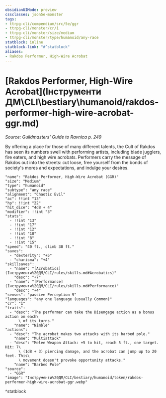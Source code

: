 ```yaml
---
obsidianUIMode: preview
cssclasses: json5e-monster
tags:
- ttrpg-cli/compendium/src/5e/ggr
- ttrpg-cli/monster/cr/1
- ttrpg-cli/monster/size/medium
- ttrpg-cli/monster/type/humanoid/any-race
statblock: inline
statblock-link: "#^statblock"
aliases:
- Rakdos Performer, High-Wire Acrobat
---
```

# [Rakdos Performer, High-Wire Acrobat](Інструменти ДМ\CLI\bestiary\humanoid/rakdos-performer-high-wire-acrobat-ggr.md)
*Source: Guildmasters' Guide to Ravnica p. 249*  

By offering a place for those of many different talents, the Cult of Rakdos has seen its numbers swell with performing artists, including blade jugglers, fire eaters, and high wire acrobats. Performers carry the message of Rakdos out into the streets: cut loose, free yourself from the bonds of society's mores and expectations, and indulge your desires.

```statblock
"name": "Rakdos Performer, High-Wire Acrobat (GGR)"
"size": "Medium"
"type": "humanoid"
"subtype": "any race"
"alignment": "Chaotic Evil"
"ac": !!int "13"
"hp": !!int "22"
"hit_dice": "4d8 + 4"
"modifier": !!int "3"
"stats":
  - !!int "13"
  - !!int "17"
  - !!int "12"
  - !!int "10"
  - !!int "8"
  - !!int "15"
"speed": "40 ft., climb 30 ft."
"saves":
  - "dexterity": "+5"
  - "charisma": "+4"
"skillsaves":
  - "name": "[Acrobatics](Інструменти%20ДМ/CLI/rules/skills.md#Acrobatics)"
    "desc": "+7"
  - "name": "[Performance](Інструменти%20ДМ/CLI/rules/skills.md#Performance)"
    "desc": "+4"
"senses": "passive Perception 9"
"languages": "any one language (usually Common)"
"cr": "1"
"traits":
  - "desc": "The performer can take the Disengage action as a bonus action on each\
      \ of its turns."
    "name": "Nimble"
"actions":
  - "desc": "The acrobat makes two attacks with its barbed pole."
    "name": "Multiattack"
  - "desc": "Melee Weapon Attack: +5 to hit, reach 5 ft., one target. Hit: 7\
      \ (1d8 + 3) piercing damage, and the acrobat can jump up to 20 feet. This\
      \ movement doesn't provoke opportunity attacks."
    "name": "Barbed Pole"
"source":
  - "GGR"
"image": "Інструменти%20ДМ/CLI/bestiary/humanoid/token/rakdos-performer-high-wire-acrobat-ggr.webp"
```
^statblock